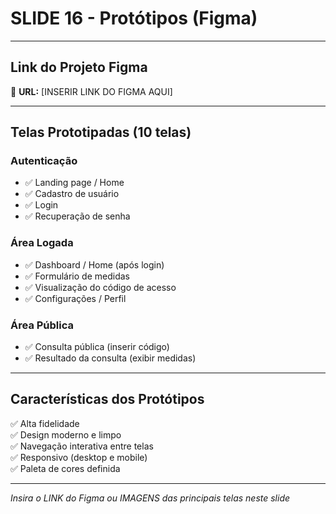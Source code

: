 # SLIDE 16 - Protótipos (Figma)

---

## Link do Projeto Figma

🔗 **URL:** [INSERIR LINK DO FIGMA AQUI]

---

## Telas Prototipadas (10 telas)

### Autenticação
- ✅ Landing page / Home
- ✅ Cadastro de usuário
- ✅ Login
- ✅ Recuperação de senha

### Área Logada
- ✅ Dashboard / Home (após login)
- ✅ Formulário de medidas
- ✅ Visualização do código de acesso
- ✅ Configurações / Perfil

### Área Pública
- ✅ Consulta pública (inserir código)
- ✅ Resultado da consulta (exibir medidas)

---

## Características dos Protótipos

✅ Alta fidelidade  
✅ Design moderno e limpo  
✅ Navegação interativa entre telas  
✅ Responsivo (desktop e mobile)  
✅ Paleta de cores definida  

---

*Insira o LINK do Figma ou IMAGENS das principais telas neste slide*

